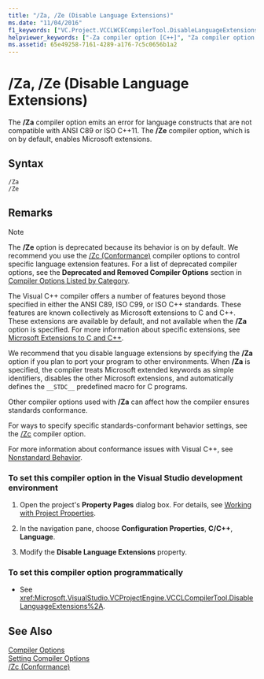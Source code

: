 ```yaml
---
title: "/Za, /Ze (Disable Language Extensions)"
ms.date: "11/04/2016"
f1_keywords: ["VC.Project.VCCLWCECompilerTool.DisableLanguageExtensions", "/za", "/ze", "VC.Project.VCCLCompilerTool.DisableLanguageExtensions"]
helpviewer_keywords: ["-Za compiler option [C++]", "Za compiler option [C++]", "language extensions, disabling in compiler", "-Ze compiler option [C++]", "language extensions", "enable language extensions", "/Za compiler option [C++]", "/Ze compiler option [C++]", "Disable Language Extensions compiler option", "Ze compiler option [C++]"]
ms.assetid: 65e49258-7161-4289-a176-7c5c0656b1a2
---
```

# /Za, /Ze (Disable Language Extensions)

The **/Za** compiler option emits an error for language constructs that are not compatible with ANSI C89 or ISO C++11. The **/Ze** compiler option, which is on by default, enables Microsoft extensions.

## Syntax

```
/Za
/Ze
```

## Remarks

> [!NOTE]
>  The **/Ze** option is deprecated because its behavior is on by default. We recommend you use the [/Zc (Conformance)](zc-conformance.md) compiler options to control specific language extension features. For a list of deprecated compiler options, see the **Deprecated and Removed Compiler Options** section in [Compiler Options Listed by Category](compiler-options-listed-by-category.md).

The Visual C++ compiler offers a number of features beyond those specified in either the ANSI C89, ISO C99, or ISO C++ standards. These features are known collectively as Microsoft extensions to C and C++. These extensions are available by default, and not available when the **/Za** option is specified. For more information about specific extensions, see [Microsoft Extensions to C and C++](microsoft-extensions-to-c-and-cpp.md).

We recommend that you disable language extensions by specifying the **/Za** option if you plan to port your program to other environments. When **/Za** is specified, the compiler treats Microsoft extended keywords as simple identifiers, disables the other Microsoft extensions, and automatically defines the `__STDC__` predefined macro for C programs.

Other compiler options used with **/Za** can affect how the compiler ensures standards conformance.

For ways to specify specific standards-conformant behavior settings, see the [/Zc](zc-conformance.md) compiler option.

For more information about conformance issues with Visual C++, see [Nonstandard Behavior](../../cpp/nonstandard-behavior.md).

### To set this compiler option in the Visual Studio development environment

1. Open the project's **Property Pages** dialog box. For details, see [Working with Project Properties](../working-with-project-properties.md).

1. In the navigation pane, choose **Configuration Properties**, **C/C++**, **Language**.

1. Modify the **Disable Language Extensions** property.

### To set this compiler option programmatically

- See <xref:Microsoft.VisualStudio.VCProjectEngine.VCCLCompilerTool.DisableLanguageExtensions%2A>.

## See Also

[Compiler Options](compiler-options.md)<br/>
[Setting Compiler Options](setting-compiler-options.md)<br/>
[/Zc (Conformance)](zc-conformance.md)
